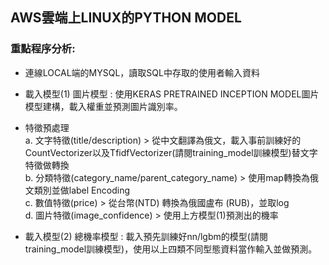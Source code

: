 ## AWS雲端上LINUX的PYTHON MODEL

### 重點程序分析:
* 連線LOCAL端的MYSQL，讀取SQL中存取的使用者輸入資料
* 載入模型(1) 圖片模型 : 使用KERAS PRETRAINED INCEPTION MODEL圖片模型建構，載入權重並預測圖片識別率。
* 特徵預處理   <br>
a. 文字特徵(title/description) > 從中文翻譯為俄文，載入事前訓練好的CountVectorizer以及TfidfVectorizer(請閱training_model訓練模型)替文字特徵做轉換 <br>
b. 分類特徵(category_name/parent_category_name) > 使用map轉換為俄文類別並做label Encoding <br>
c. 數值特徵(price) > 從台幣(NTD) 轉換為俄國盧布 (RUB)，並取log <br>
d. 圖片特徵(image_confidence) > 使用上方模型(1)預測出的機率 <br>
              
              
* 載入模型(2) 總機率模型 : 載入預先訓練好nn/lgbm的模型(請閱training_model訓練模型)，使用以上四類不同型態資料當作輸入並做預測。
